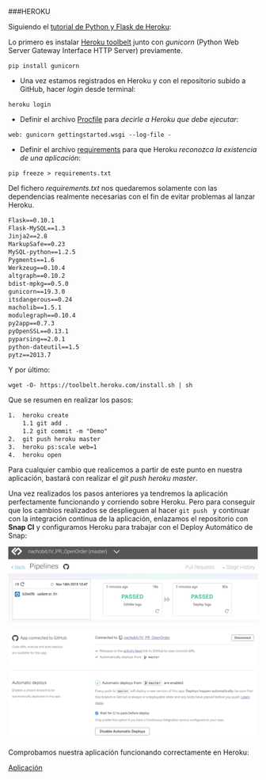 ###HEROKU

Siguiendo el [tutorial de Python y Flask de Heroku](https://devcenter.heroku.com/articles/getting-started-with-python-o):

Lo primero es instalar [Heroku toolbelt](https://toolbelt.heroku.com) junto con *gunicorn* (Python Web Server Gateway Interface HTTP Server) previamente.

```
pip install gunicorn
```

- Una vez estamos registrados en Heroku y con el repositorio subido a GitHub, hacer *login* desde terminal:

```
heroku login
```
	
- Definir el archivo [Procfile](https://github.com/nachobit/IV_PR_OpenOrder/blob/master/Procfile) para *decirle a Heroku que debe ejecutar*:
	
```
web: gunicorn gettingstarted.wsgi --log-file -
```

- Definir el archivo [requirements](https://github.com/nachobit/IV_PR_OpenOrder/blob/master/requirements.txt) para que Heroku *reconozca la existencia de una aplicación*:

```
pip freeze > requirements.txt
```
Del fichero *requirements.txt* nos quedaremos solamente con las dependencias realmente necesarias con el fin de evitar problemas al lanzar Heroku.

```
Flask==0.10.1
Flask-MySQL==1.3
Jinja2==2.8
MarkupSafe==0.23
MySQL-python==1.2.5
Pygments==1.6
Werkzeug==0.10.4
altgraph==0.10.2
bdist-mpkg==0.5.0
gunicorn==19.3.0
itsdangerous==0.24
macholib==1.5.1
modulegraph==0.10.4
py2app==0.7.3
pyOpenSSL==0.13.1
pyparsing==2.0.1
python-dateutil==1.5
pytz==2013.7

```

Y por último:

```
wget -O- https://toolbelt.heroku.com/install.sh | sh
```
Que se resumen en realizar los pasos:

	1.  heroku create
		1.1 git add .
		1.2 git commit -m "Demo"
	2.	git push heroku master
	3.	heroku ps:scale web=1
	4.	heroku open
	
Para cualquier cambio que realicemos a partir de este punto en nuestra aplicación, bastará con realizar el *git push heroku master*.

Una vez realizados los pasos anteriores ya tendremos la aplicación perfectamente funcionando y corriendo sobre Heroku. Pero para conseguir que los cambios realizados se desplieguen al hacer ```git push ``` y continuar con la integración continua de la aplicación, enlazamos el repositorio con **Snap CI** y configuramos Heroku para trabajar con el Deploy Automático de Snap:

![img](https://github.com/nachobit/ETSIIT/blob/master/backup/IV1516/ejercicios/practica/snap.png)

![img](https://github.com/nachobit/ETSIIT/blob/master/backup/IV1516/ejercicios/practica/heroCI.png)
	
Comprobamos nuestra aplicación funcionando correctamente en Heroku:

[Aplicación](https://calm-mountain-1223.herokuapp.com)
